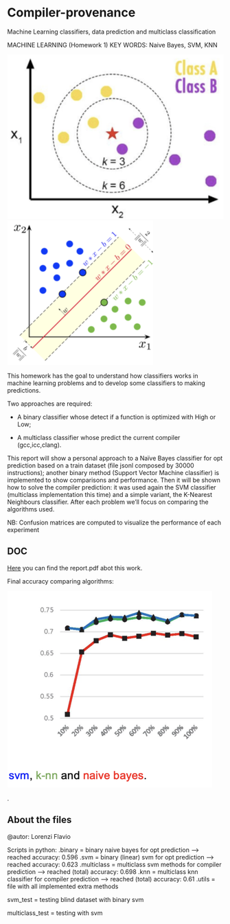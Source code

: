 # Compiler-provenance
Machine Learning classifiers, data prediction and multiclass classification

MACHINE LEARNING (Homework 1)
KEY WORDS: Naive Bayes, SVM, KNN

![](knn.png) ![](svm.png)

This homework has the goal to understand how classifiers works in machine learning problems and to develop some classifiers to making predictions.


Two approaches are required:


- A binary classifier whose detect if a function is optimized with High or Low;

- A multiclass classifier whose predict the current compiler (gcc,icc,clang).


This report will show a ​personal approach to a Naïve Bayes classifier for opt prediction based on a train dataset (file jsonl composed by 30000 instructions); another binary method (​Support Vector Machine classifier​) is implemented to show comparisons and performance. Then it will be shown how to solve the compiler prediction: it was used again the ​SVM classifier (multiclass implementation this time) and a simple variant, the K-Nearest Neighbours classifier​.
After each problem we’ll focus on comparing the algorithms used.


NB: Confusion matrices are computed to visualize the performance of each experiment


## DOC
[Here](Report.pdf) you can find the report.pdf abot this work.


Final accuracy comparing algorithms:


![](res.png)


.


## About the files
@autor: Lorenzi Flavio 

Scripts in python:
.binary = binary naive bayes for opt prediction --> reached accuracy: 0.596
.svm = binary (linear) svm for opt prediction --> reached accuracy: 0.623
.multiclass = multiclass svm methods for compiler prediction --> reached (total) accuracy: 0.698
.knn = multiclass knn classifier for compiler prediction --> reached (total) accuracy: 0.61
.utils = file with all implemented extra methods


svm_test = testing blind dataset with binary svm

multiclass_test = testing with svm
